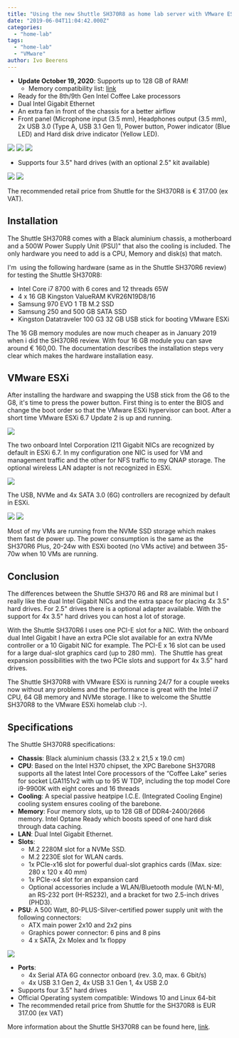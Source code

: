 ```yaml
---
title: "Using the new Shuttle SH370R8 as home lab server with VMware ESXi"
date: "2019-06-04T11:04:42.000Z"
categories: 
  - "home-lab"
tags: 
  - "home-lab"
  - "VMware"
author: Ivo Beerens
---
```


- **Update October 19, 2020**: Supports up to 128 GB of RAM!
    - Memory compatibility list: [link](http://global.shuttle.com/products/productsSupportList?productId=2344)
- Ready for the 8th/9th Gen Intel Coffee Lake processors
- Dual Intel Gigabit Ethernet
- An extra fan in front of the chassis for a better airflow
- Front panel (Microphone input (3.5 mm), Headphones output (3.5 mm), 2x USB 3.0 (Type A, USB 3.1 Gen 1), Power button, Power indicator (Blue LED) and Hard disk drive indicator (Yellow LED).

[![](images/a-300x246.jpg)](images/a.jpg) [![](images/b-300x275.jpg)](https://www.ivobeerens.nl/wp-content/uploads/2019/05/b.jpg) [![](images/c-300x223.jpg)](https://www.ivobeerens.nl/wp-content/uploads/2019/05/c.jpg)

- Supports four 3.5" hard drives (with an optional 2.5" kit available)

[![](images/IMG-2391-225x300.jpg)](images/IMG-2391.jpg) [![](images/IMG-2399-300x225.jpg)](https://www.ivobeerens.nl/wp-content/uploads/2019/05/IMG-2399.jpg)

The recommended retail price from Shuttle for the SH370R8 is € 317.00 (ex VAT).

## Installation

The Shuttle SH370R8 comes with a Black aluminium chassis, a motherboard and a 500W Power Supply Unit (PSU)" that also the cooling is included. The only hardware you need to add is a CPU, Memory and disk(s) that match.

I'm  using the following hardware (same as in the Shuttle SH370R6 review) for testing the Shuttle SH370R8:

- Intel Core i7 8700 with 6 cores and 12 threads 65W
- 4 x 16 GB Kingston ValueRAM KVR26N19D8/16
- Samsung 970 EVO 1 TB M.2 SSD
- Samsung 250 and 500 GB SATA SSD
- Kingston Datatraveler 100 G3 32 GB USB stick for booting VMware ESXi

The 16 GB memory modules are now much cheaper as in January 2019 when i did the SH370R6 review. With four 16 GB module you can save around € 160,00. The documentation describes the installation steps very clear which makes the hardware installation easy.

## VMware ESXi

After installing the hardware and swapping the USB stick from the G6 to the G8, it's time to press the power button. First thing is to enter the BIOS and change the boot order so that the VMware ESXi hypervisor can boot. After a short time VMware ESXi 6.7 Update 2 is up and running.

[![](images/esxi-300x152.png)](images/esxi.png)

The two onboard Intel Corporation I211 Gigabit NICs are recognized by default in ESXi 6.7. In my configuration one NIC is used for VM and management traffic and the other for NFS traffic to my QNAP storage. The optional wireless LAN adapter is not recognized in ESXi.

[![](images/network-300x28.png)](images/network.png)

The USB, NVMe and 4x SATA 3.0 (6G) controllers are recognized by default in ESXi.

[![](images/adapters-300x45.png)](images/adapters.png) [![](images/controllers-300x26.png)](https://www.ivobeerens.nl/wp-content/uploads/2019/05/controllers.png)

Most of my VMs are running from the NVMe SSD storage which makes them fast de power up. The power consumption is the same as the SH370R6 Plus, 20-24w with ESXi booted (no VMs active) and between 35-70w when 10 VMs are running.

## Conclusion

The differences between the Shuttle SH370 R6 and R8 are minimal but I really like the dual Intel Gigabit NICs and the extra space for placing 4x 3.5" hard drives. For 2.5" drives there is a optional adapter available. With the support for 4x 3.5" hard drives you can host a lot of storage.

With the Shuttle SH370R6 I uses one PCI-E slot for a NIC. With the onboard dual Intel Gigabit I have an extra PCIe slot available for an extra NVMe controller or a 10 Gigabit NIC for example. The PCI-E x 16 slot can be used for a large dual-slot graphics card (up to 280 mm).  The Shuttle has great expansion possibilities with the two PCIe slots and support for 4x 3.5" hard drives.

The Shuttle SH370R8 with VMware ESXi is running 24/7 for a couple weeks now without any problems and the performance is great with the Intel i7 CPU, 64 GB memory and NVMe storage. I like to welcome the Shuttle SH370R8 to the VMware ESXi homelab club :-).

## Specifications

The Shuttle SH370R8 specifications:

- **Chassis**: Black aluminium chassis (33.2 x 21,5 x 19.0 cm)
- **CPU**: Based on the Intel H370 chipset, the XPC Barebone SH370R8 supports all the latest Intel Core processors of the “Coffee Lake” series for socket LGA1151v2 with up to 95 W TDP, including the top model Core i9-9900K with eight cores and 16 threads
- **Cooling**: A special passive heatpipe I.C.E. (Integrated Cooling Engine) cooling system ensures cooling of the barebone.
- **Memory**: Four memory slots, up to 128 GB of DDR4-2400/2666 memory. Intel Optane Ready which boosts speed of one hard disk through data caching.
- **LAN**: Dual Intel Gigabit Ethernet.
- **Slots**:
    - M.2 2280M slot for a NVMe SSD.
    - M.2 2230E slot for WLAN cards.
    - 1x PCIe-x16 slot for powerful dual-slot graphics cards ((Max. size: 280 x 120 x 40 mm)
    - 1x PCIe-x4 slot for an expansion card
    - Optional accessories include a WLAN/Bluetooth module (WLN-M), an RS-232 port (H-RS232), and a bracket for two 2.5-inch drives (PHD3).
- **PSU**: A 500 Watt, 80-PLUS-Silver-certified power supply unit with the following connectors:
    - ATX main power 2x10 and 2x2 pins
    - Graphics power connector: 6 pins and 8 pins
    - 4 x SATA, 2x Molex and 1x floppy

[![](images/IMG-2365-300x225.jpg)](images/IMG-2365.jpg)

- **Ports**:
    - 4x Serial ATA 6G connector onboard (rev. 3.0, max. 6 Gbit/s)
    - 4x USB 3.1 Gen 2, 4x USB 3.1 Gen 1, 4x USB 2.0
- Supports four 3.5" hard drives
- Official Operating system compatible: Windows 10 and Linux 64-bit
- The recommended retail price from Shuttle for the SH370R8 is EUR 317.00 (ex VAT)

More information about the Shuttle SH370R8 can be found here, [link](http://www.shuttle.eu/products/mini-pc/sh370r8/).



